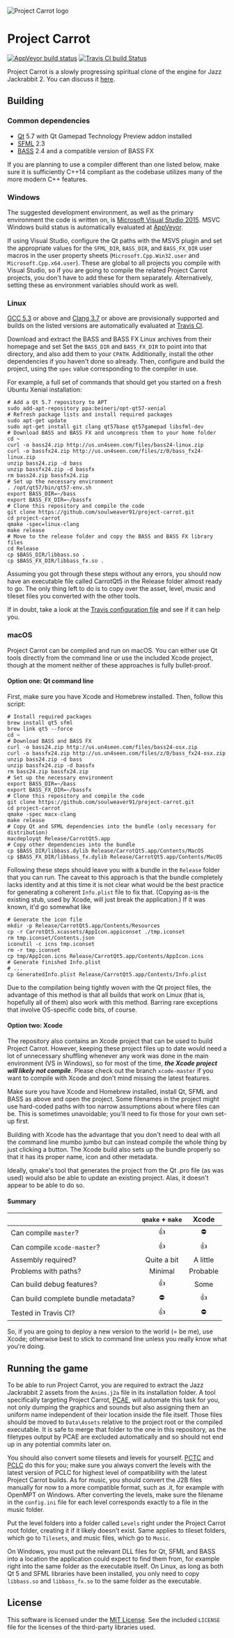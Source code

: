 ![Project Carrot logo](https://raw.githubusercontent.com/soulweaver91/project-carrot/master/Data/PCLogo-300px.png)

# Project Carrot

[![AppVeyor build status](https://ci.appveyor.com/api/projects/status/2f9f6k3x3mytjifj?svg=true)](https://ci.appveyor.com/project/soulweaver91/project-carrot)
[![Travis CI build Status](https://travis-ci.org/soulweaver91/project-carrot.svg)](https://travis-ci.org/soulweaver91/project-carrot)

Project Carrot is a slowly progressing spiritual clone of the engine for Jazz Jackrabbit 2.
You can discuss it [here](http://www.jazz2online.com/jcf/showthread.php?t=19535).

## Building

### Common dependencies

* [Qt](http://qt-project.org/downloads) 5.7 with Qt Gamepad Technology Preview addon installed
* [SFML](http://www.sfml-dev.org/download.php) 2.3
* [BASS](http://www.un4seen.com/bass.html) 2.4 and a compatible version of BASS FX

If you are planning to use a compiler different than one listed below, make sure it is
sufficiently C++14 compliant as the codebase utilizes many of the more modern C++ features.

### Windows

The suggested development environment, as well as the primary environment the code is written on,
is [Microsoft Visual Studio 2015](http://www.visualstudio.com/). MSVC Windows build status is
automatically evaluated at [AppVeyor](https://ci.appveyor.com/project/soulweaver91/project-carrot).

If using Visual Studio, configure the Qt paths with the MSVS plugin and set the appropriate
values for the `SFML_DIR`, `BASS_DIR`, and `BASS_FX_DIR` user macros in the user property
sheets (`Microsoft.Cpp.Win32.user` and `Microsoft.Cpp.x64.user`). These are global to
all projects you compile with Visual Studio, so if you are going to compile the related
Project Carrot projects, you don't have to add these for them separately. Alternatively,
setting these as environment variables should work as well.

### Linux

[GCC 5.3](https://gcc.gnu.org/) or above and [Clang 3.7](http://clang.llvm.org/) or above are
provisionally supported and builds on the listed versions are automatically evaluated at
[Travis CI](https://travis-ci.org/soulweaver91/project-carrot).

Download and extract the BASS and BASS FX Linux archives from their homepage and set
Set the `BASS_DIR` and `BASS_FX_DIR` to point into that directory, and also add them
to your `CPATH`. Additionally, install the other dependencies if you haven't done so
already. Then, configure and build the project, using the `spec` value corresponding 
to the compiler in use.

For example, a full set of commands that should get you started on a fresh Ubuntu Xenial
installation:

```shell
# Add a Qt 5.7 repository to APT
sudo add-apt-repository ppa:beineri/opt-qt57-xenial
# Refresh package lists and install required packages
sudo apt-get update
sudo apt-get install git clang qt57base qt57gamepad libsfml-dev
# Download BASS and BASS FX and uncompress them to your home folder
cd ~
curl -o bass24.zip http://us.un4seen.com/files/bass24-linux.zip
curl -o bassfx24.zip http://us.un4seen.com/files/z/0/bass_fx24-linux.zip
unzip bass24.zip -d bass
unzip bassfx24.zip -d bassfx
rm bass24.zip bassfx24.zip
# Set up the necessary environment
. /opt/qt57/bin/qt57-env.sh
export BASS_DIR=~/bass
export BASS_FX_DIR=~/bassfx
# Clone this repository and compile the code
git clone https://github.com/soulweaver91/project-carrot.git
cd project-carrot
qmake -spec=linux-clang
make release
# Move to the release folder and copy the BASS and BASS FX library files
cd Release
cp $BASS_DIR/libbass.so .
cp $BASS_FX_DIR/libbass_fx.so .
```

Assuming you got through these steps without any errors, you should now have an executable file
called CarrotQt5 in the Release folder almost ready to go. The only thing left to do is to
copy over the asset, level, music and tileset files you converted with the other tools.

If in doubt, take a look at the [Travis configuration file](https://github.com/soulweaver91/project-carrot/blob/master/.travis.yml)
and see if it can help you.

### macOS

Project Carrot can be compiled and run on macOS. You can either use Qt tools directly from the
command line or use the included Xcode project, though at the moment neither of these approaches is
fully bullet-proof.

#### Option one: Qt command line

First, make sure you have Xcode and Homebrew installed. Then, follow this script:

```shell
# Install required packages
brew install qt5 sfml
brew link qt5 --force
cd ~
# Download BASS and BASS FX
curl -o bass24.zip http://us.un4seen.com/files/bass24-osx.zip
curl -o bassfx24.zip http://us.un4seen.com/files/z/0/bass_fx24-osx.zip
unzip bass24.zip -d bass
unzip bassfx24.zip -d bassfx
rm bass24.zip bassfx24.zip
# Set up the necessary environment
export BASS_DIR=~/bass
export BASS_FX_DIR=~/bassfx
# Clone this repository and compile the code
git clone https://github.com/soulweaver91/project-carrot.git
cd project-carrot
qmake -spec macx-clang
make release
# Copy Qt and SFML dependencies into the bundle (only necessary for distribution)
macdeployqt Release/CarrotQt5.app
# Copy other dependencies into the bundle
cp $BASS_DIR/libbass.dylib Release/CarrotQt5.app/Contents/MacOS
cp $BASS_FX_DIR/libbass_fx.dylib Release/CarrotQt5.app/Contents/MacOS
```

Following these steps should leave you with a bundle in the `Release` folder that you can run.
The caveat to this approach is that the bundle completely lacks identity and at this time it
is not clear what would be the best practice for generating a coherent `Info.plist` file to
fix that. (Copying as-is the existing stub, used by Xcode, will just break the application.)
If it was known, it'd go somewhat like

```shell
# Generate the icon file
mkdir -p Release/CarrotQt5.app/Contents/Resources
cp -r CarrotQt5.xcassets/AppIcon.appiconset ./tmp.iconset
rm tmp.iconset/Contents.json
iconutil -c icns tmp.iconset
rm -r tmp.iconset
cp tmp/AppIcon.icns Release/CarrotQt5.app/Contents/AppIcon.icns
# Generate finished Info.plist
# ...
cp GeneratedInfo.plist Release/CarrotQt5.app/Contents/Info.plist
```

Due to the compilation being tightly woven with the Qt project files, the advantage of
this method is that all builds that work on Linux (that is, hopefully all of them)
also work with this method. Barring rare exceptions that involve OS-specific code bits,
of course.

#### Option two: Xcode

The repository also contains an Xcode project that can be used to build Project Carrot.
However, keeping these project files up to date would need a lot of unnecessary shuffling
whenever any work was done in the main environment (VS in Windows), so for most of the time,
***the Xcode project will likely not compile***. Please check out the branch `xcode-master` if
you want to compile with Xcode and don't mind missing the latest features.

Make sure you have Xcode and Homebrew installed, install Qt, SFML and BASS as above and
open the project. Some filenames in the project might use hard-coded paths with too narrow
assumptions about where files can be. This is sometimes unavoidable; you'll need to fix
those for your own set-up first.

Building with Xcode has the advantage that you don't need to deal with all the command line
mumbo jumbo but can instead compile the whole thing by just clicking a button. The Xcode
build also sets up the bundle properly so that it has its proper name, icon and other metadata.

Ideally, qmake's tool that generates the project from the Qt .pro file (as was used)
would also be able to update an existing project. Alas, it doesn't appear to be able to do so.

#### Summary

|                                     | `qmake` + `make` | Xcode         |
| :---                                | :---:            | :---:         |
| Can compile `master`?               | :+1:             | :no_entry:    |
| Can compile `xcode-master`?         | :+1:             | :+1:          |
| Assembly required?                  | Quite a bit      | A little      |
| Problems with paths?                | Minimal          | Probable      |
| Can build debug features?           | :+1:             | Some          |
| Can build complete bundle metadata? | :no_entry:       | :+1:          |
| Tested in Travis CI?                | :+1:             | :no_entry:    |

So, if you are going to deploy a new version to the world (= be me), use Xcode;
otherwise best to stick to command line unless you really know what you're doing.

## Running the game

To be able to run Project Carrot, you are required to extract the Jazz Jackrabbit 2 assets from
the `Anims.j2a` file in its installation folder. A tool specifically targeting Project Carrot,
[PCAE](https://github.com/soulweaver91/project-carrot-pcae), will automate this task for you,
not only dumping the graphics and sounds but also assigning them an uniform name independent of
their location inside the file itself. Those files should be moved to `Data\Assets` relative
to the project root or the compiled executable. It is safe to merge that folder to the one in
this repository, as the filetypes output by PCAE are excluded automatically and so should not
end up in any potential commits later on.

You should also convert some tilesets and levels for yourself.
[PCTC](https://github.com/soulweaver91/project-carrot-pctc) and
[PCLC](https://github.com/soulweaver91/project-carrot-pclc) do this for you; make sure you
always convert the levels with the latest version of PCLC for highest level of compatibility
with the latest Project Carrot builds. As for music, you should convert the J2B files manually
for now to a more compatible format, such as .it, for example with OpenMPT on Windows. After
converting the levels, make sure the filename in the `config.ini` file for each level
corresponds exactly to a file in the music folder.

Put the level folders into a folder called `Levels` right under the Project Carrot root folder,
creating it if it likely doesn't exist. Same applies to tileset folders, which go to `Tilesets`,
and music files, which go to `Music`.

On Windows, you must put the relevant DLL files for Qt, SFML and BASS into a location the
application could expect to find them from, for example right into the same folder as the
executable itself. On Linux, as long as both Qt 5 and SFML libraries have been installed,
you only need to copy `libbass.so` and `libbass_fx.so` to the same folder as the
executable.

## License

This software is licensed under the [MIT License](https://opensource.org/licenses/MIT).
See the included `LICENSE` file for the licenses of the third-party libraries used.
